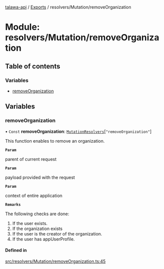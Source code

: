 [talawa-api](../README.md) / [Exports](../modules.md) / resolvers/Mutation/removeOrganization

# Module: resolvers/Mutation/removeOrganization

## Table of contents

### Variables

- [removeOrganization](resolvers_Mutation_removeOrganization.md#removeorganization)

## Variables

### removeOrganization

• `Const` **removeOrganization**: [`MutationResolvers`](types_generatedGraphQLTypes.md#mutationresolvers)[``"removeOrganization"``]

This function enables to remove an organization.

**`Param`**

parent of current request

**`Param`**

payload provided with the request

**`Param`**

context of entire application

**`Remarks`**

The following checks are done:
1. If the user exists.
2. If the organization exists
3. If the user is the creator of the organization.
4. If the user has appUserProfile.

#### Defined in

[src/resolvers/Mutation/removeOrganization.ts:45](https://github.com/PalisadoesFoundation/talawa-api/blob/9fa6a1c/src/resolvers/Mutation/removeOrganization.ts#L45)
